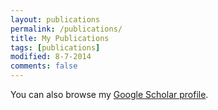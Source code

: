 ```yaml
---
layout: publications
permalink: /publications/
title: My Publications
tags: [publications]
modified: 8-7-2014
comments: false
---
```


You can also browse my <a href="https://scholar.google.com/citations?user=TJlkOdcAAAAJ&hl=en" target="_blank">Google Scholar profile</a>.
